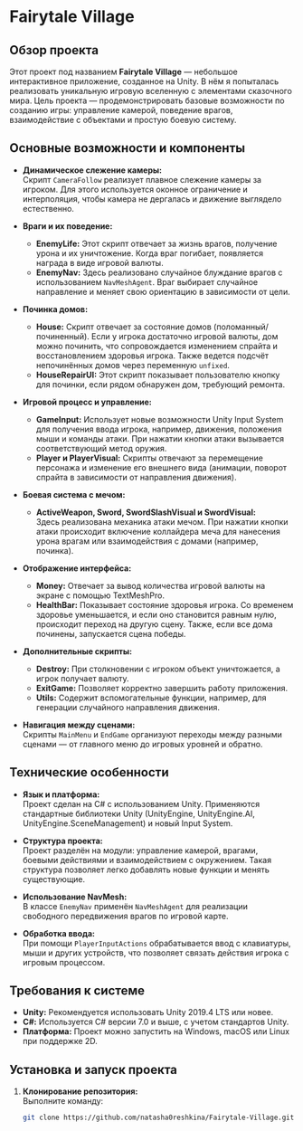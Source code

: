 # Fairytale Village

## Обзор проекта
Этот проект под названием **Fairytale Village** — небольшое интерактивное приложение, созданное на Unity. В нём я попыталась реализовать уникальную игровую вселенную с элементами сказочного мира. Цель проекта — продемонстрировать базовые возможности по созданию игры: управление камерой, поведение врагов, взаимодействие с объектами и простую боевую систему.

## Основные возможности и компоненты
- **Динамическое слежение камеры:**  
  Скрипт `CameraFollow` реализует плавное слежение камеры за игроком. Для этого используется оконное ограничение и интерполяция, чтобы камера не дергалась и движение выглядело естественно.

- **Враги и их поведение:**  
  - **EnemyLife:** Этот скрипт отвечает за жизнь врагов, получение урона и их уничтожение. Когда враг погибает, появляется награда в виде игровой валюты.  
  - **EnemyNav:** Здесь реализовано случайное блуждание врагов с использованием `NavMeshAgent`. Враг выбирает случайное направление и меняет свою ориентацию в зависимости от цели.

- **Починка домов:**  
  - **House:** Скрипт отвечает за состояние домов (поломанный/починенный). Если у игрока достаточно игровой валюты, дом можно починить, что сопровождается изменением спрайта и восстановлением здоровья игрока. Также ведется подсчёт непочинённых домов через переменную `unfixed`.  
  - **HouseRepairUI:** Этот скрипт показывает пользователю кнопку для починки, если рядом обнаружен дом, требующий ремонта.

- **Игровой процесс и управление:**  
  - **GameInput:** Использует новые возможности Unity Input System для получения ввода игрока, например, движения, положения мыши и команды атаки. При нажатии кнопки атаки вызывается соответствующий метод оружия.  
  - **Player и PlayerVisual:** Скрипты отвечают за перемещение персонажа и изменение его внешнего вида (анимации, поворот спрайта в зависимости от направления движения).

- **Боевая система с мечом:**  
  - **ActiveWeapon, Sword, SwordSlashVisual и SwordVisual:**  
    Здесь реализована механика атаки мечом. При нажатии кнопки атаки происходит включение коллайдера меча для нанесения урона врагам или взаимодействия с домами (например, починка).

- **Отображение интерфейса:**  
  - **Money:** Отвечает за вывод количества игровой валюты на экране с помощью TextMeshPro.  
  - **HealthBar:** Показывает состояние здоровья игрока. Со временем здоровье уменьшается, и если оно становится равным нулю, происходит переход на другую сцену. Также, если все дома починены, запускается сцена победы.

- **Дополнительные скрипты:**  
  - **Destroy:** При столкновении с игроком объект уничтожается, а игрок получает валюту.  
  - **ExitGame:** Позволяет корректно завершить работу приложения.  
  - **Utils:** Содержит вспомогательные функции, например, для генерации случайного направления движения.

- **Навигация между сценами:**  
  Скрипты `MainMenu` и `EndGame` организуют переходы между разными сценами — от главного меню до игровых уровней и обратно.

## Технические особенности
- **Язык и платформа:**  
  Проект сделан на C# с использованием Unity. Применяются стандартные библиотеки Unity (UnityEngine, UnityEngine.AI, UnityEngine.SceneManagement) и новый Input System.

- **Структура проекта:**  
  Проект разделён на модули: управление камерой, врагами, боевыми действиями и взаимодействием с окружением. Такая структура позволяет легко добавлять новые функции и менять существующие.

- **Использование NavMesh:**  
  В классе `EnemyNav` применён `NavMeshAgent` для реализации свободного передвижения врагов по игровой карте.

- **Обработка ввода:**  
  При помощи `PlayerInputActions` обрабатывается ввод с клавиатуры, мыши и других устройств, что позволяет связать действия игрока с игровым процессом.

## Требования к системе
- **Unity:** Рекомендуется использовать Unity 2019.4 LTS или новее.  
- **C#:** Используется C# версии 7.0 и выше, с учетом стандартов Unity.  
- **Платформа:** Проект можно запустить на Windows, macOS или Linux при поддержке 2D.

## Установка и запуск проекта
1. **Клонирование репозитория:**  
   Выполните команду:
   ```bash
   git clone https://github.com/natasha0reshkina/Fairytale-Village.git
